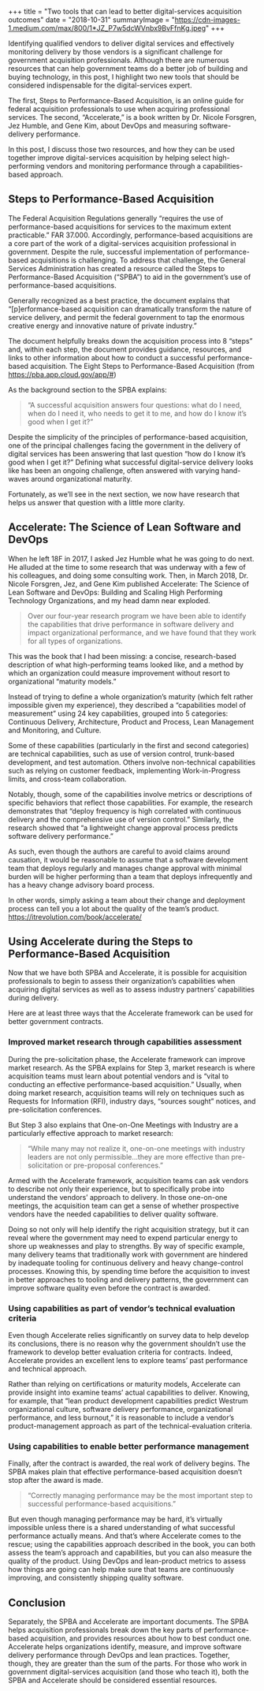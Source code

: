 +++
title = "Two tools that can lead to better digital-services acquisition outcomes"
date = "2018-10-31"
summaryImage = "https://cdn-images-1.medium.com/max/800/1*JZ_P7w5dcWVnbx9BvFfnKg.jpeg"
+++

Identifying qualified vendors to deliver digital services and effectively monitoring delivery by those vendors is a significant challenge for government acquisition professionals. Although there are numerous resources that can help government teams do a better job of building and buying technology, in this post, I highlight two new tools that should be considered indispensable for the digital-services expert.

The first, Steps to Performance-Based Acquisition, is an online guide for federal acquisition professionals to use when acquiring professional services. The second, “Accelerate,” is a book written by Dr. Nicole Forsgren, Jez Humble, and Gene Kim, about DevOps and measuring software-delivery performance.

In this post, I discuss those two resources, and how they can be used together improve digital-services acquisition by helping select high-performing vendors and monitoring performance through a capabilities-based approach.

## Steps to Performance-Based Acquisition

The Federal Acquisition Regulations generally “requires the use of performance-based acquisitions for services to the maximum extent practicable.” FAR 37.000. Accordingly, performance-based acquisitions are a core part of the work of a digital-services acquisition professional in government. Despite the rule, successful implementation of performance-based acquisitions is challenging. To address that challenge, the General Services Administration has created a resource called the Steps to Performance-Based Acquisition (“SPBA”) to aid in the government’s use of performance-based acquisitions.

Generally recognized as a best practice, the document explains that “[p]erformance-based acquisition can dramatically transform the nature of service delivery, and permit the federal government to tap the enormous creative energy and innovative nature of private industry.”

The document helpfully breaks down the acquisition process into 8 “steps” and, within each step, the document provides guidance, resources, and links to other information about how to conduct a successful performance-based acquisition.
The Eight Steps to Performance-Based Acquisition (from https://pba.app.cloud.gov/app/#)

As the background section to the SPBA explains:

> “A successful acquisition answers four questions: what do I need, when do I need it, who needs to get it to me, and how do I know it’s good when I get it?”

Despite the simplicity of the principles of performance-based acquisition, one of the principal challenges facing the government in the delivery of digital services has been answering that last question “how do I know it’s good when I get it?” Defining what successful digital-service delivery looks like has been an ongoing challenge, often answered with varying hand-waves around organizational maturity.

Fortunately, as we’ll see in the next section, we now have research that helps us answer that question with a little more clarity.

## Accelerate: The Science of Lean Software and DevOps

When he left 18F in 2017, I asked Jez Humble what he was going to do next. He alluded at the time to some research that was underway with a few of his colleagues, and doing some consulting work. Then, in March 2018, Dr. Nicole Forsgren, Jez, and Gene Kim published Accelerate: The Science of Lean Software and DevOps: Building and Scaling High Performing Technology Organizations, and my head damn near exploded.

> Over our four-year research program we have been able to identify the capabilities that drive performance in software delivery and impact organizational performance, and we have found that they work for all types of organizations.

This was the book that I had been missing: a concise, research-based description of what high-performing teams looked like, and a method by which an organization could measure improvement without resort to organizational “maturity models.”

Instead of trying to define a whole organization’s maturity (which felt rather impossible given my experience), they described a “capabilities model of measurement” using 24 key capabilities, grouped into 5 categories: Continuous Delivery, Architecture, Product and Process, Lean Management and Monitoring, and Culture.

Some of these capabilities (particularly in the first and second categories) are technical capabilities, such as use of version control, trunk-based development, and test automation. Others involve non-technical capabilities such as relying on customer feedback, implementing Work-in-Progress limits, and cross-team collaboration.

Notably, though, some of the capabilities involve metrics or descriptions of specific behaviors that reflect those capabilities. For example, the research demonstrates that “deploy frequency is high correlated with continuous delivery and the comprehensive use of version control.” Similarly, the research showed that “a lightweight change approval process predicts software delivery performance.”

As such, even though the authors are careful to avoid claims around causation, it would be reasonable to assume that a software development team that deploys regularly and manages change approval with minimal burden will be higher performing than a team that deploys infrequently and has a heavy change advisory board process.

In other words, simply asking a team about their change and deployment process can tell you a lot about the quality of the team’s product.
https://itrevolution.com/book/accelerate/

## Using Accelerate during the Steps to Performance-Based Acquisition

Now that we have both SPBA and Accelerate, it is possible for acquisition professionals to begin to assess their organization’s capabilities when acquiring digital services as well as to assess industry partners’ capabilities during delivery.

Here are at least three ways that the Accelerate framework can be used for better government contracts.

### Improved market research through capabilities assessment

During the pre-solicitation phase, the Accelerate framework can improve market research. As the SPBA explains for Step 3, market research is where acquisition teams must learn about potential vendors and is “vital to conducting an effective performance-based acquisition.” Usually, when doing market research, acquisition teams will rely on techniques such as Requests for Information (RFI), industry days, “sources sought” notices, and pre-solicitation conferences.

But Step 3 also explains that One-on-One Meetings with Industry are a particularly effective approach to market research:

> “While many may not realize it, one-on-one meetings with industry leaders are not only permissible…they are more effective than pre-solicitation or pre-proposal conferences.”

Armed with the Accelerate framework, acquisition teams can ask vendors to describe not only their experience, but to specifically probe into understand the vendors’ approach to delivery. In those one-on-one meetings, the acquisition team can get a sense of whether prospective vendors have the needed capabilities to deliver quality software.

Doing so not only will help identify the right acquisition strategy, but it can reveal where the government may need to expend particular energy to shore up weaknesses and play to strengths. By way of specific example, many delivery teams that traditionally work with government are hindered by inadequate tooling for continuous delivery and heavy change-control processes. Knowing this, by spending time before the acquisition to invest in better approaches to tooling and delivery patterns, the government can improve software quality even before the contract is awarded.

### Using capabilities as part of vendor’s technical evaluation criteria

Even though Accelerate relies significantly on survey data to help develop its conclusions, there is no reason why the government shouldn’t use the framework to develop better evaluation criteria for contracts. Indeed, Accelerate provides an excellent lens to explore teams’ past performance and technical approach.

Rather than relying on certifications or maturity models, Accelerate can provide insight into examine teams’ actual capabilities to deliver. Knowing, for example, that “lean product development capabilities predict Westrum organizational culture, software delivery performance, organizational performance, and less burnout,” it is reasonable to include a vendor’s product-management approach as part of the technical-evaluation criteria.

### Using capabilities to enable better performance management

Finally, after the contract is awarded, the real work of delivery begins. The SPBA makes plain that effective performance-based acquisition doesn’t stop after the award is made.

> “Correctly managing performance may be the most important step to successful performance-based acquisitions.”

But even though managing performance may be hard, it’s virtually impossible unless there is a shared understanding of what successful performance actually means. And that’s where Accelerate comes to the rescue; using the capabilities approach described in the book, you can both assess the team’s approach and capabilities, but you can also measure the quality of the product. Using DevOps and lean-product metrics to assess how things are going can help make sure that teams are continuously improving, and consistently shipping quality software.

## Conclusion

Separately, the SPBA and Accelerate are important documents. The SPBA helps acquisition professionals break down the key parts of performance-based acquisition, and provides resources about how to best conduct one. Accelerate helps organizations identify, measure, and improve software delivery performance through DevOps and lean practices. Together, though, they are greater than the sum of the parts. For those who work in government digital-services acquisition (and those who teach it), both the SPBA and Accelerate should be considered essential resources.
